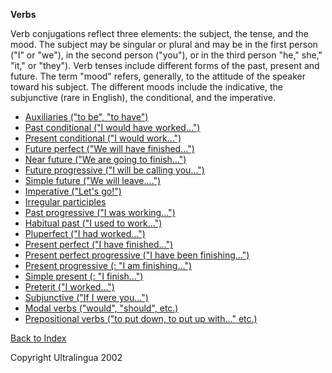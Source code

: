  **Verbs**  

Verb conjugations reflect three elements: the subject, the tense,  and the mood. The subject may be singular or plural and may be in the  first person ("I" or "we"), in the second person ("you"), or in the  third person "he," she," "it," or "they"). Verb tenses include different  forms of the past, present and future. The term "mood" refers,  generally, to the attitude of the speaker toward his subject. The  different moods include the indicative, the subjunctive (rare in  English), the conditional, and the imperative.

- [Auxiliaries ("to be", "to have")](https://cns.ef-cdn.com/EtownResources/Grammar/7.html)
- [Past conditional ("I would have worked...")](https://cns.ef-cdn.com/EtownResources/Grammar/9.html)
- [Present conditional ("I would work...")](https://cns.ef-cdn.com/EtownResources/Grammar/8.html)
- [Future perfect ("We will have finished...")](https://cns.ef-cdn.com/EtownResources/Grammar/20.html)
- [Near future ("We are going to finish...")](https://cns.ef-cdn.com/EtownResources/Grammar/16.html)
- [Future progressive ("I will be calling you...")](https://cns.ef-cdn.com/EtownResources/Grammar/11.html)
- [Simple future ("We will leave....")](https://cns.ef-cdn.com/EtownResources/Grammar/18.html)
- [Imperative ("Let's go!")](https://cns.ef-cdn.com/EtownResources/Grammar/17.html)
- [Irregular participles](https://cns.ef-cdn.com/EtownResources/Grammar/15.html)
- [Past progressive ("I was working...")](https://cns.ef-cdn.com/EtownResources/Grammar/11.html)
- [Habitual past ("I used to work...")](https://cns.ef-cdn.com/EtownResources/Grammar/12.html)
- [Pluperfect ("I had worked...")](https://cns.ef-cdn.com/EtownResources/Grammar/10.html)
- [Present perfect ("I have finished...")](https://cns.ef-cdn.com/EtownResources/Grammar/5.html)
- [Present perfect progressive ("I have been finishing...")](https://cns.ef-cdn.com/EtownResources/Grammar/6.html)
- [Present progressive (: "I am finishing...")](https://cns.ef-cdn.com/EtownResources/Grammar/4.html)
- [Simple present (: "I finish...")](https://cns.ef-cdn.com/EtownResources/Grammar/2.html)
- [Preterit ("I worked...")](https://cns.ef-cdn.com/EtownResources/Grammar/14.html)
- [Subjunctive ("If I were you...")](https://cns.ef-cdn.com/EtownResources/Grammar/13.html)
- [Modal verbs ("would", "should", etc.)](https://cns.ef-cdn.com/EtownResources/Grammar/3.html)
- [Prepositional verbs ("to put down, to put up with..." etc.)](https://cns.ef-cdn.com/EtownResources/Grammar/25.html)

[Back to Index](https://cns.ef-cdn.com/EtownResources/Grammar/EIndex.html)

Copyright Ultralingua 2002